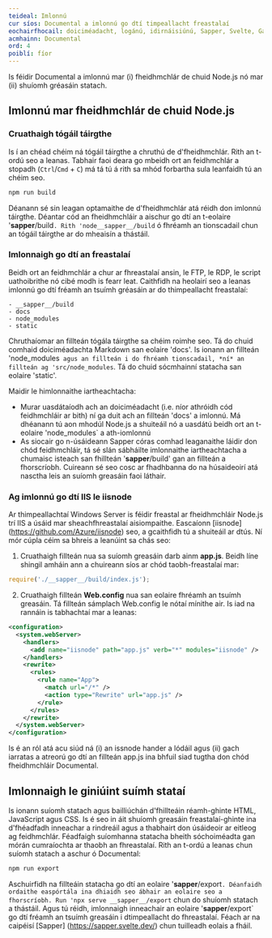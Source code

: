 ```yaml
---
teideal: Imlonnú
cur síos: Documental a imlonnú go dtí timpeallacht freastalaí
eochairfhocail: doiciméadacht, logánú, idirnáisiúnú, Sapper, Svelte, Gaois, Fiontar & Scoil na Gaeilge, DCU
acmhainn: Documental
ord: 4
poiblí: fíor
---
```


Is féidir Documental a imlonnú mar (i) fheidhmchlár de chuid Node.js nó mar (ii) shuíomh gréasáin statach.

## Imlonnú mar fheidhmchlár de chuid Node.js

### Cruathaigh tógáil táirgthe

Is í an chéad chéim ná tógáil táirgthe a chruthú de d'fheidhmchlár. Rith an t-ordú seo a leanas. Tabhair faoi deara go mbeidh ort an feidhmchlár a stopadh (`Ctrl`/`Cmd` + `C`) má tá tú á rith sa mhód forbartha sula leanfaidh tú an chéim seo.

```cmd
npm run build
```

Déanann sé sin leagan optamaithe de d'fheidhmchlár atá réidh don imlonnú táirgthe. Déantar cód an fheidhmchláir a aischur go dtí an t-eolaire '__sapper__/build`. Rith 'node__sapper__/build` ó fhréamh an tionscadail chun an tógáil táirgthe ar do mheaisín a thástáil.

### Imlonnaigh go dtí an freastalaí

Beidh ort an feidhmchlár a chur ar fhreastalaí ansin, le FTP, le RDP, le script uathoibrithe nó cibé modh is fearr leat.
Caithfidh na heolairí seo a leanas imlonnú go dtí fréamh an tsuímh gréasáin ar do thimpeallacht freastalaí:
```
- __sapper__/build
- docs
- node_modules
- static
```

Chruthaíomar an fillteán tógála táirgthe sa chéim roimhe seo. Tá do chuid comhaid doiciméadachta Markdown san eolaire 'docs'. Is ionann an fillteán 'node_modules` agus an fillteán i do fhréamh tionscadail, *ní* an fillteán ag 'src/node_modules`. Tá do chuid sócmhainní statacha san eolaire 'static'.

Maidir le himlonnaithe iartheachtacha:

- Murar uasdátaíodh ach an doiciméadacht (i.e. níor athróidh cód feidhmchláir ar bith) ní ga duit ach an fillteán 'docs' a imlonnú. Má dhéanann tú aon mhodúl Node.js a shuiteáil nó a uasdátú beidh ort an t-eolaire 'node_modules` a ath-iomlonnú
- As siocair go n-úsáideann Sapper córas comhad leaganaithe láidir don chód feidhmchláir, tá sé slán sábháilte imlonnaithe iartheachtacha a chumaisc isteach san fhillteán '__sapper__/build' gan an fillteán a fhorscríobh. Cuireann sé seo cosc ar fhadhbanna do na húsaideoirí atá nasctha leis an suíomh greasáin faoi láthair.
### Ag imlonnú go dtí IIS le iisnode

Ar thimpeallachtaí Windows Server is féidir freastal ar fheidhmchláir Node.js trí IIS a úsáid mar sheachfhreastalaí aisiompaithe. Eascaíonn [iisnode] (https://github.com/Azure/iisnode) seo, a gcaithfidh tú a shuiteáil ar dtús. Ní mór cúpla céim sa bhreis a leanúint sa chás seo:
1. Cruathaigh fillteán nua sa suíomh greasáin darb ainm **app.js**. Beidh líne shingil amháin ann a chuireann síos ar chód taobh-freastalaí mar: 
  ```js
  require('./__sapper__/build/index.js');
  ```

2. Cruathaigh fillteán **Web.config** nua san eolaire fhréamh an tsuímh greasáin. Tá fillteán sámplach Web.config le nótaí mínithe air. Is iad na rannáin is tabhachtaí mar a leanas:

  ```xml
  <configuration>
    <system.webServer>
      <handlers>
        <add name="iisnode" path="app.js" verb="*" modules="iisnode" />
      </handlers>
      <rewrite>
        <rules>
          <rule name="App">
            <match url="/*" />
            <action type="Rewrite" url="app.js" />
          </rule>
        </rules>
      </rewrite>
    </system.webServer>
  </configuration>
  ```

  Is é an ról atá acu siúd ná (i) an issnode hander a lódáil agus (ii) gach iarratas a atreorú go dtí an fillteán app.js ina bhfuil siad tugtha don chód fheidhmchláir Documental.
## Imlonnaigh le giniúint suímh stataí

Is ionann suíomh statach agus bailliúchán d'fhillteáin réamh-ghinte HTML, JavaScript agus CSS. Is é seo in áit shuíomh greasáin freastalaí-ghinte ina d'fhéadfadh inneachar a rindreáil agus a thabhairt don úsáideoir ar eitleog ag feidhmchlár. Féadfaigh suíomhanna statacha bheith sóchoiméadta gan mórán cumraíochta ar thaobh an fhreastalaí. 
Rith an t-ordú a leanas chun suíomh statach a aschur ó Documental:
```cmd
npm run export
```

Aschuirfidh na fillteáin statacha go dtí an eolaire '__sapper__/export`. Déanfaidh ordaithe easpórtála ina dhiaidh seo ábhair an eolaire seo a fhorscríobh.
Run 'npx serve __sapper__/export` chun do shuíomh statach a thástáil.
Agus tú réidh, imlonnaigh inneachair an eolaire '__sapper__/export` go dtí fréamh an tsuímh greasáin i dtimpeallacht do fhreastalaí.
Féach ar na caipéisí  [Sapper] (https://sapper.svelte.dev/) chun tuilleadh eolais a fháil.
